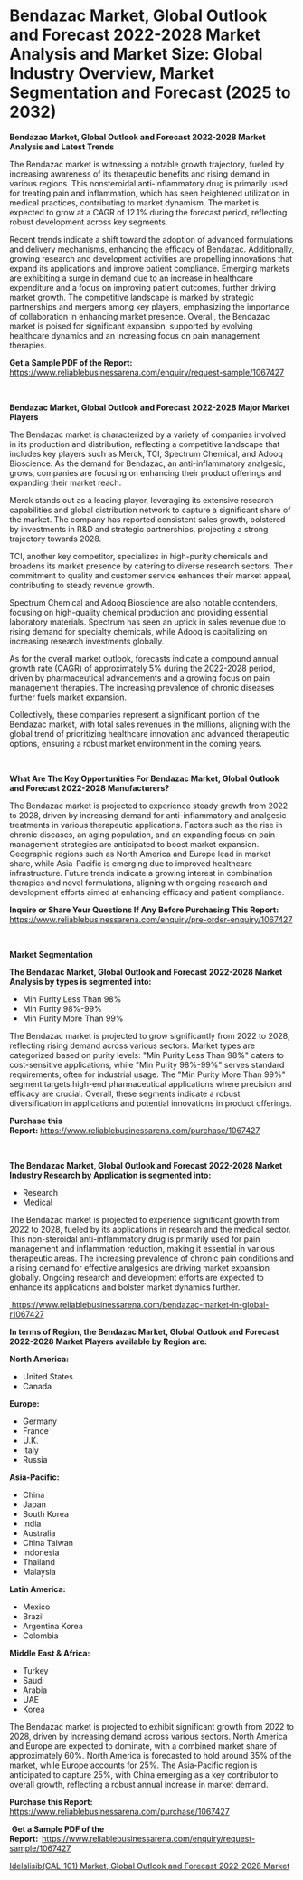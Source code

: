 <p><h1>Bendazac Market, Global Outlook and Forecast 2022-2028 Market Analysis and Market Size: Global Industry Overview, Market Segmentation and Forecast (2025 to 2032)</h1></p><p><strong>Bendazac Market, Global Outlook and Forecast 2022-2028 Market Analysis and Latest Trends</strong></p>
<p><p>The Bendazac market is witnessing a notable growth trajectory, fueled by increasing awareness of its therapeutic benefits and rising demand in various regions. This nonsteroidal anti-inflammatory drug is primarily used for treating pain and inflammation, which has seen heightened utilization in medical practices, contributing to market dynamism. The market is expected to grow at a CAGR of 12.1% during the forecast period, reflecting robust development across key segments.</p><p>Recent trends indicate a shift toward the adoption of advanced formulations and delivery mechanisms, enhancing the efficacy of Bendazac. Additionally, growing research and development activities are propelling innovations that expand its applications and improve patient compliance. Emerging markets are exhibiting a surge in demand due to an increase in healthcare expenditure and a focus on improving patient outcomes, further driving market growth. The competitive landscape is marked by strategic partnerships and mergers among key players, emphasizing the importance of collaboration in enhancing market presence. Overall, the Bendazac market is poised for significant expansion, supported by evolving healthcare dynamics and an increasing focus on pain management therapies.</p></p>
<p><strong>Get a Sample PDF of the Report:&nbsp;</strong> <a href="https://www.reliablebusinessarena.com/enquiry/request-sample/1067427?utm_campaign=3168&utm_medium=2&utm_source=Github&utm_content=ia&utm_term=21032025&utm_id=bendazac-market-global-outlook-and-forecast-2022-2028">https://www.reliablebusinessarena.com/enquiry/request-sample/1067427</a></p>
<p>&nbsp;</p>
<p><strong>Bendazac Market, Global Outlook and Forecast 2022-2028 Major Market Players</strong></p>
<p><p>The Bendazac market is characterized by a variety of companies involved in its production and distribution, reflecting a competitive landscape that includes key players such as Merck, TCI, Spectrum Chemical, and Adooq Bioscience. As the demand for Bendazac, an anti-inflammatory analgesic, grows, companies are focusing on enhancing their product offerings and expanding their market reach.</p><p>Merck stands out as a leading player, leveraging its extensive research capabilities and global distribution network to capture a significant share of the market. The company has reported consistent sales growth, bolstered by investments in R&D and strategic partnerships, projecting a strong trajectory towards 2028.</p><p>TCI, another key competitor, specializes in high-purity chemicals and broadens its market presence by catering to diverse research sectors. Their commitment to quality and customer service enhances their market appeal, contributing to steady revenue growth. </p><p>Spectrum Chemical and Adooq Bioscience are also notable contenders, focusing on high-quality chemical production and providing essential laboratory materials. Spectrum has seen an uptick in sales revenue due to rising demand for specialty chemicals, while Adooq is capitalizing on increasing research investments globally.</p><p>As for the overall market outlook, forecasts indicate a compound annual growth rate (CAGR) of approximately 5% during the 2022-2028 period, driven by pharmaceutical advancements and a growing focus on pain management therapies. The increasing prevalence of chronic diseases further fuels market expansion.</p><p>Collectively, these companies represent a significant portion of the Bendazac market, with total sales revenues in the millions, aligning with the global trend of prioritizing healthcare innovation and advanced therapeutic options, ensuring a robust market environment in the coming years.</p></p>
<p>&nbsp;</p>
<p><strong>What Are The Key Opportunities For Bendazac Market, Global Outlook and Forecast 2022-2028 Manufacturers?</strong></p>
<p><p>The Bendazac market is projected to experience steady growth from 2022 to 2028, driven by increasing demand for anti-inflammatory and analgesic treatments in various therapeutic applications. Factors such as the rise in chronic diseases, an aging population, and an expanding focus on pain management strategies are anticipated to boost market expansion. Geographic regions such as North America and Europe lead in market share, while Asia-Pacific is emerging due to improved healthcare infrastructure. Future trends indicate a growing interest in combination therapies and novel formulations, aligning with ongoing research and development efforts aimed at enhancing efficacy and patient compliance.</p></p>
<p><strong>Inquire or Share Your Questions If Any Before Purchasing This Report:</strong> <a href="https://www.reliablebusinessarena.com/enquiry/pre-order-enquiry/1067427?utm_campaign=3168&utm_medium=2&utm_source=Github&utm_content=ia&utm_term=21032025&utm_id=bendazac-market-global-outlook-and-forecast-2022-2028">https://www.reliablebusinessarena.com/enquiry/pre-order-enquiry/1067427</a></p>
<p>&nbsp;</p>
<p><strong>Market Segmentation</strong></p>
<p><strong>The Bendazac Market, Global Outlook and Forecast 2022-2028 Market Analysis by types is segmented into:</strong></p>
<p><ul><li>Min Purity Less Than 98%</li><li>Min Purity 98%-99%</li><li>Min Purity More Than 99%</li></ul></p>
<p><p>The Bendazac market is projected to grow significantly from 2022 to 2028, reflecting rising demand across various sectors. Market types are categorized based on purity levels: "Min Purity Less Than 98%" caters to cost-sensitive applications, while "Min Purity 98%-99%" serves standard requirements, often for industrial usage. The "Min Purity More Than 99%" segment targets high-end pharmaceutical applications where precision and efficacy are crucial. Overall, these segments indicate a robust diversification in applications and potential innovations in product offerings.</p></p>
<p><strong>Purchase this Report:&nbsp;</strong><a href="https://www.reliablebusinessarena.com/purchase/1067427?utm_campaign=3168&utm_medium=2&utm_source=Github&utm_content=ia&utm_term=21032025&utm_id=bendazac-market-global-outlook-and-forecast-2022-2028">https://www.reliablebusinessarena.com/purchase/1067427</a></p>
<p>&nbsp;</p>
<p><strong>The Bendazac Market, Global Outlook and Forecast 2022-2028 Market Industry Research by Application is segmented into:</strong></p>
<p><ul><li>Research</li><li>Medical</li></ul></p>
<p><p>The Bendazac market is projected to experience significant growth from 2022 to 2028, fueled by its applications in research and the medical sector. This non-steroidal anti-inflammatory drug is primarily used for pain management and inflammation reduction, making it essential in various therapeutic areas. The increasing prevalence of chronic pain conditions and a rising demand for effective analgesics are driving market expansion globally. Ongoing research and development efforts are expected to enhance its applications and bolster market dynamics further.</p></p>
<p><a href="https://www.reliablebusinessarena.com/bendazac-market-in-global-r1067427?utm_campaign=3168&utm_medium=2&utm_source=Github&utm_content=ia&utm_term=21032025&utm_id=bendazac-market-global-outlook-and-forecast-2022-2028">&nbsp;https://www.reliablebusinessarena.com/bendazac-market-in-global-r1067427</a></p>
<p><strong>In terms of Region, the Bendazac Market, Global Outlook and Forecast 2022-2028 Market Players available by Region are:</strong></p>
<p>
    <p> <strong> North America: </strong>
        <ul>
            <li>United States</li>
            <li>Canada</li>
        </ul>
        </p> 
    <p> <strong> Europe: </strong>
        <ul>
            <li>Germany</li>
            <li>France</li>
            <li>U.K.</li>
            <li>Italy</li>
            <li>Russia</li>
        </ul>
        </p> 
    <p> <strong> Asia-Pacific: </strong>
        <ul>
            <li>China</li>
            <li>Japan</li>
            <li>South Korea</li>
            <li>India</li>
            <li>Australia</li>
            <li>China Taiwan</li>
            <li>Indonesia</li>
            <li>Thailand</li>
            <li>Malaysia</li>
        </ul>
        </p> 
    <p> <strong> Latin America: </strong>
        <ul>
            <li>Mexico</li>
            <li>Brazil</li>
            <li>Argentina Korea</li>
            <li>Colombia</li>
        </ul>
        </p> 
    <p> <strong> Middle East & Africa: </strong>
        <ul>
            <li>Turkey</li>
            <li>Saudi</li>
            <li>Arabia</li>
            <li>UAE</li>
            <li>Korea</li>
        </ul>
    </p>
    </p>
<p><p>The Bendazac market is projected to exhibit significant growth from 2022 to 2028, driven by increasing demand across various sectors. North America and Europe are expected to dominate, with a combined market share of approximately 60%. North America is forecasted to hold around 35% of the market, while Europe accounts for 25%. The Asia-Pacific region is anticipated to capture 25%, with China emerging as a key contributor to overall growth, reflecting a robust annual increase in market demand.</p></p>
<p><strong>Purchase this Report: </strong><a href="https://www.reliablebusinessarena.com/purchase/1067427?utm_campaign=3168&utm_medium=2&utm_source=Github&utm_content=ia&utm_term=21032025&utm_id=bendazac-market-global-outlook-and-forecast-2022-2028">https://www.reliablebusinessarena.com/purchase/1067427</a></p>
<p>&nbsp;<strong>Get a Sample PDF of the Report:&nbsp;&nbsp;</strong><a href="https://www.reliablebusinessarena.com/enquiry/request-sample/1067427?utm_campaign=3168&utm_medium=2&utm_source=Github&utm_content=ia&utm_term=21032025&utm_id=bendazac-market-global-outlook-and-forecast-2022-2028">https://www.reliablebusinessarena.com/enquiry/request-sample/1067427</a></p>
<p><strong></strong></p>
<p><p><a href="https://github.com/shopovdjondo/Market-Research-Report-List-1/blob/main/idelalisibcal-101-market-global-outlook-and-forecast-2022-2028-market.md?utm_campaign=3168&utm_medium=2&utm_source=Github&utm_content=ia&utm_term=21032025&utm_id=bendazac-market-global-outlook-and-forecast-2022-2028">Idelalisib(CAL-101) Market, Global Outlook and Forecast 2022-2028 Market</a></p></p>